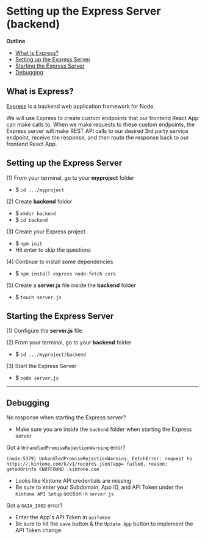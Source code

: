 # Setting up the Express Server (backend)

**Outline**
  * [What is Express?](#what-is-express)
  * [Setting up the Express Server](#setting-up-the-express-server)
  * [Starting the Express Server](#starting-the-express-server)
  * [Debugging](#debugging)

## What is Express?
[Express](https://expressjs.com/) is a backend web application framework for Node.

We will use Express to create custom endpoints that our frontend React App can make calls to. When we make requests to these custom endpoints, the Express server will make REST API calls to our desired 3rd party service endpoint, receive the response, and then route the response back to our frontend React App.

## Setting up the Express Server
(1) From your terminal, go to your **myproject** folder
  * $ `cd .../myproject`

(2) Create **backend** folder
  * $ `mkdir backend`
  * $ `cd backend`

(3) Create your Express project
  * $ `npm init`
  * Hit enter to skip the questions

(4) Continue to install some dependencies
  * $ `npm install express node-fetch cors`

(5) Create a **server.js** file inside the **backend** folder
  * $ `touch server.js`

## Starting the Express Server
(1) Configure the **server.js** file

(2) From your terminal, go to your **backend** folder
  * $ `cd .../myproject/backend`

(3) Start the Express Server
  * $ `node server.js`

---

## Debugging

No response when starting the Express server?
  * Make sure you are inside the `backend` folder when starting the Express server

Got a `UnhandledPromiseRejectionWarning` error?

```text
(node:5379) UnhandledPromiseRejectionWarning: FetchError: request to https://.kintone.com/k/v1/records.json?app= failed, reason: getaddrinfo ENOTFOUND .kintone.com
```

  * Looks like Kintone API credentials are missing
  * Be sure to enter your Subdomain, App ID, and API Token under the `Kintone API Setup` section in `server.js`

Got a `GAIA_IA02` error?
  * Enter the App's API Token in `apiToken`
  * Be sure to hit the `save` button & the `Update App` button to implement the API Token change.
